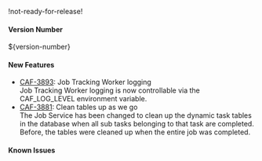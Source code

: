 !not-ready-for-release!

#### Version Number
${version-number}

#### New Features
 - [CAF-3893](https://jira.autonomy.com/browse/CAF-3893): Job Tracking Worker logging  
    Job Tracking Worker logging is now controllable via the CAF_LOG_LEVEL environment variable.
 - [CAF-3881](https://jira.autonomy.com/browse/CAF-3881): Clean tables up as we go  
    The Job Service has been changed to clean up the dynamic task tables in the database when all sub tasks belonging to that task are completed. Before, the tables were
    cleaned up when the entire job was completed.

#### Known Issues
